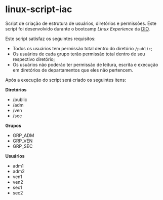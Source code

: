 # linux-script-iac

Script de criação de estrutura de usuários, diretórios e permissões. Este script foi desenvolvido durante o bootcamp _Linux Experience_ da [DIO](https://www.dio.me/).

Este script satisfaz os seguintes requisitos:

- Todos os usuários tem permissão total dentro do diretório `/public`;
- Os usuários de cada grupo terão permissão total dentro de seu respectivo diretório;
- Os usuários não poderão ter permissão de leitura, escrita e execução em diretórios de departamentos que eles não pertencem.

Após a execução do script será criado os seguintes itens:

**Diretórios**

- /public
- /adm
- /ven
- /sec

**Grupos**

- GRP_ADM
- GRP_VEN
- GRP_SEC

**Usuários**

- adm1
- adm2
- ven1
- ven2
- sec1
- sec2
